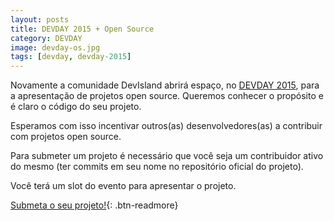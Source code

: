 ```yaml
---
layout: posts
title: DEVDAY 2015 + Open Source
category: DEVDAY
image: devday-os.jpg
tags: [devday, devday-2015]
---
```


Novamente a comunidade DevIsland abrirá espaço, no [DEVDAY 2015](http://devday.devisland.com), para a apresentação de projetos open source.
Queremos conhecer o propósito e é claro o código do seu projeto.

Esperamos com isso incentivar outros(as) desenvolvedores(as) a contribuir com projetos open source.

Para submeter um projeto é necessário que você seja um contribuidor ativo do mesmo (ter commits em seu nome no repositório oficial do projeto).

Você terá um slot do evento para apresentar o projeto.

[Submeta o seu projeto!](https://docs.google.com/forms/d/1GrM-71zBPwYU905Uy5Xnw2qgP9sgAhF8RujrkrYE6kI/viewform){: .btn-readmore}
